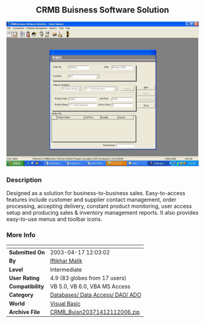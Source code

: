 ﻿<div align="center">

## CRMB Buisness Software Solution

<img src="PIC200612111746405778.JPG">
</div>

### Description

Designed as a solution for business-to-business sales. Easy-to-access features include customer and supplier contact management, order processing, accepting delivery, constant product monitoring, user access setup and producing sales &amp; inventory management reports. It also provides easy-to-use menus and toolbar icons.
 
### More Info
 


<span>             |<span>
---                |---
**Submitted On**   |2003-04-17 12:03:02
**By**             |[Iftikhar Malik](https://github.com/Planet-Source-Code/PSCIndex/blob/master/ByAuthor/iftikhar-malik.md)
**Level**          |Intermediate
**User Rating**    |4.9 (83 globes from 17 users)
**Compatibility**  |VB 5\.0, VB 6\.0, VBA MS Access
**Category**       |[Databases/ Data Access/ DAO/ ADO](https://github.com/Planet-Source-Code/PSCIndex/blob/master/ByCategory/databases-data-access-dao-ado__1-6.md)
**World**          |[Visual Basic](https://github.com/Planet-Source-Code/PSCIndex/blob/master/ByWorld/visual-basic.md)
**Archive File**   |[CRMB\_Buisn20371412112006\.zip](https://github.com/Planet-Source-Code/iftikhar-malik-crmb-buisness-software-solution__1-67354/archive/master.zip)









